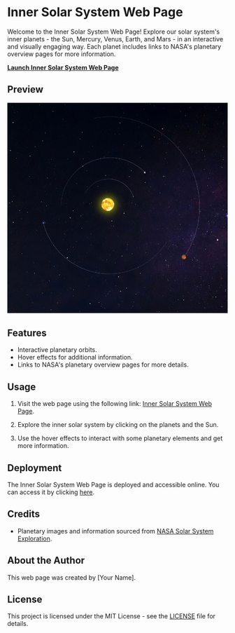 # Inner Solar System Web Page

Welcome to the Inner Solar System Web Page! Explore our solar system's inner planets - the Sun, Mercury, Venus, Earth, and Mars - in an interactive and visually engaging way. Each planet includes links to NASA's planetary overview pages for more information.

**[Launch Inner Solar System Web Page](https://nani8501.github.io/solar.github.io/)**

## Preview

![Inner Solar System Preview](solar.png)

## Features

- Interactive planetary orbits.
- Hover effects for additional information.
- Links to NASA's planetary overview pages for more details.

## Usage

1. Visit the web page using the following link: [Inner Solar System Web Page](https://nani8501.github.io/solar.github.io/).

2. Explore the inner solar system by clicking on the planets and the Sun.

3. Use the hover effects to interact with some planetary elements and get more information.

## Deployment

The Inner Solar System Web Page is deployed and accessible online. You can access it by clicking [here](https://nani8501.github.io/solar.github.io/).

## Credits

- Planetary images and information sourced from [NASA Solar System Exploration](https://solarsystem.nasa.gov/).

## About the Author

This web page was created by [Your Name].

## License

This project is licensed under the MIT License - see the [LICENSE](LICENSE) file for details.
